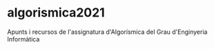 # algorismica2021
Apunts i recursos de l'assignatura d'Algorísmica del Grau d'Enginyeria Informàtica

